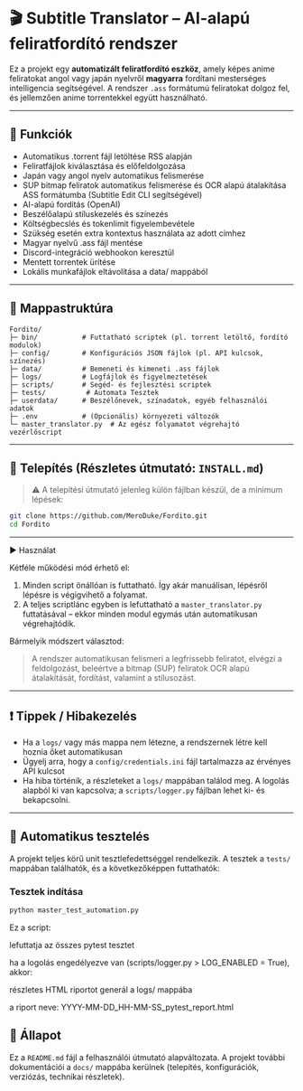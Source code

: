 # 🎬 Subtitle Translator – AI-alapú feliratfordító rendszer

Ez a projekt egy **automatizált feliratfordító eszköz**, amely képes anime feliratokat angol vagy japán nyelvről **magyarra** fordítani mesterséges intelligencia segítségével. A rendszer `.ass` formátumú feliratokat dolgoz fel, és jellemzően anime torrentekkel együtt használható.

---

## 🚀 Funkciók

* Automatikus .torrent fájl letöltése RSS alapján
* Feliratfájlok kiválasztása és előfeldolgozása
* Japán vagy angol nyelv automatikus felismerése
* SUP bitmap feliratok automatikus felismerése és OCR alapú átalakítása ASS formátumba (Subtitle Edit CLI segítségével)
* AI-alapú fordítás (OpenAI)
* Beszélőalapú stíluskezelés és színezés
* Költségbecslés és tokenlimit figyelembevétele
* Szükség esetén extra kontextus használata az adott címhez
* Magyar nyelvű .ass fájl mentése
* Discord-integráció webhookon keresztül
* Mentett torrentek ürítése
* Lokális munkafájlok eltávolítása a data/ mappából

---

## 📁 Mappastruktúra

```
Fordito/
├─ bin/           # Futtatható scriptek (pl. torrent letöltő, fordító modulok)
├─ config/        # Konfigurációs JSON fájlok (pl. API kulcsok, színezés)
├─ data/          # Bemeneti és kimeneti .ass fájlok
├─ logs/          # Logfájlok és figyelmeztetések
├─ scripts/       # Segéd- és fejlesztési scriptek
├─ tests/          # Automata Tesztek
├─ userdata/      # Beszélőnevek, színadatok, egyéb felhasználói adatok
├─ .env           # (Opcionális) környezeti változók
└─ master_translator.py  # Az egész folyamatot végrehajtó vezérlőscript
```

---

## 🔧 Telepítés (Részletes útmutató: `INSTALL.md`)

> ⚠️ A telepítési útmutató jelenleg külön fájlban készül, de a minimum lépések:

```bash
git clone https://github.com/MeroDuke/Fordito.git
cd Fordito
```

---

▶️ Használat

Kétféle működési mód érhető el:

1. Minden script önállóan is futtatható. Így akár manuálisan, lépésről lépésre is végigvihető a folyamat.
2. A teljes scriptlánc egyben is lefuttatható a `master_translator.py` futtatásával – ekkor minden modul egymás után automatikusan végrehajtódik.

Bármelyik módszert választod:

> A rendszer automatikusan felismeri a legfrissebb feliratot, elvégzi a feldolgozást, beleértve a bitmap (SUP) feliratok OCR alapú átalakítását, fordítást, valamint a stílusozást.

---

## ❗ Tippek / Hibakezelés

* Ha a `logs/` vagy más mappa nem létezne, a rendszernek létre kell hoznia őket automatikusan
* Ügyelj arra, hogy a `config/credentials.ini` fájl tartalmazza az érvényes API kulcsot
* Ha hiba történik, a részleteket a `logs/` mappában találod meg. A logolás alapból ki van kapcsolva; a `scripts/logger.py` fájlban lehet ki- és bekapcsolni.

---

## 🧪 Automatikus tesztelés

A projekt teljes körű unit tesztlefedettséggel rendelkezik. A tesztek a `tests/` mappában találhatók, és a következőképpen futtathatók:

### Tesztek indítása

```bash
python master_test_automation.py
```

Ez a script:

lefuttatja az összes pytest tesztet

ha a logolás engedélyezve van (scripts/logger.py > LOG\_ENABLED = True), akkor:

részletes HTML riportot generál a logs/ mappába

a riport neve: YYYY-MM-DD\_HH-MM-SS\_pytest\_report.html

## 📌 Állapot

Ez a `README.md` fájl a felhasználói útmutató alapváltozata. A projekt további dokumentációi a `docs/` mappába kerülnek (telepítés, konfigurációk, verziózás, technikai részletek).
